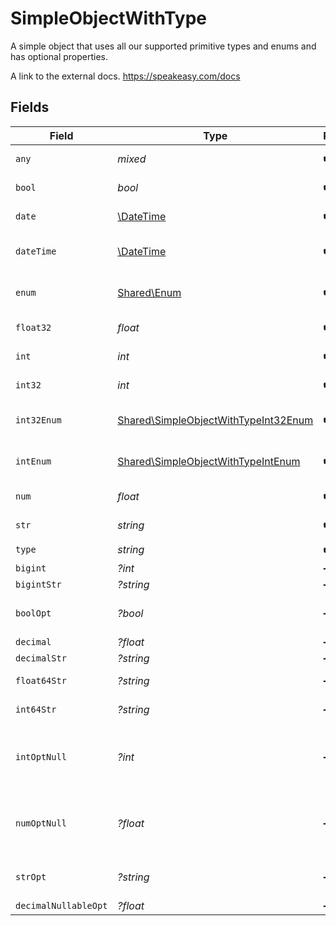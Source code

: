 # SimpleObjectWithType

A simple object that uses all our supported primitive types and enums and has optional properties.

A link to the external docs.
<https://speakeasy.com/docs>


## Fields

| Field                                                                                        | Type                                                                                         | Required                                                                                     | Description                                                                                  | Example                                                                                      |
| -------------------------------------------------------------------------------------------- | -------------------------------------------------------------------------------------------- | -------------------------------------------------------------------------------------------- | -------------------------------------------------------------------------------------------- | -------------------------------------------------------------------------------------------- |
| `any`                                                                                        | *mixed*                                                                                      | :heavy_check_mark:                                                                           | An any property.                                                                             | any                                                                                          |
| `bool`                                                                                       | *bool*                                                                                       | :heavy_check_mark:                                                                           | A boolean property.                                                                          | true                                                                                         |
| `date`                                                                                       | [\DateTime](https://www.php.net/manual/en/class.datetime.php)                                | :heavy_check_mark:                                                                           | A date property.                                                                             | 2020-01-01                                                                                   |
| `dateTime`                                                                                   | [\DateTime](https://www.php.net/manual/en/class.datetime.php)                                | :heavy_check_mark:                                                                           | A date-time property.                                                                        | 2020-01-01T00:00:00.001Z                                                                     |
| `enum`                                                                                       | [Shared\Enum](../../Models/Shared/Enum.md)                                                   | :heavy_check_mark:                                                                           | A string based enum                                                                          | one                                                                                          |
| `float32`                                                                                    | *float*                                                                                      | :heavy_check_mark:                                                                           | A float32 property.                                                                          | 1.1                                                                                          |
| `int`                                                                                        | *int*                                                                                        | :heavy_check_mark:                                                                           | An integer property.                                                                         | 1                                                                                            |
| `int32`                                                                                      | *int*                                                                                        | :heavy_check_mark:                                                                           | An int32 property.                                                                           | 1                                                                                            |
| `int32Enum`                                                                                  | [Shared\SimpleObjectWithTypeInt32Enum](../../Models/Shared/SimpleObjectWithTypeInt32Enum.md) | :heavy_check_mark:                                                                           | An int32 enum property.                                                                      | 55                                                                                           |
| `intEnum`                                                                                    | [Shared\SimpleObjectWithTypeIntEnum](../../Models/Shared/SimpleObjectWithTypeIntEnum.md)     | :heavy_check_mark:                                                                           | An integer enum property.                                                                    | 2                                                                                            |
| `num`                                                                                        | *float*                                                                                      | :heavy_check_mark:                                                                           | A number property.                                                                           | 1.1                                                                                          |
| `str`                                                                                        | *string*                                                                                     | :heavy_check_mark:                                                                           | A string property.                                                                           | test                                                                                         |
| `type`                                                                                       | *string*                                                                                     | :heavy_check_mark:                                                                           | N/A                                                                                          |                                                                                              |
| `bigint`                                                                                     | *?int*                                                                                       | :heavy_minus_sign:                                                                           | N/A                                                                                          | 8821239038968084                                                                             |
| `bigintStr`                                                                                  | *?string*                                                                                    | :heavy_minus_sign:                                                                           | N/A                                                                                          | 9223372036854775808                                                                          |
| `boolOpt`                                                                                    | *?bool*                                                                                      | :heavy_minus_sign:                                                                           | An optional boolean property.                                                                | true                                                                                         |
| `decimal`                                                                                    | *?float*                                                                                     | :heavy_minus_sign:                                                                           | N/A                                                                                          | 3.141592653589793                                                                            |
| `decimalStr`                                                                                 | *?string*                                                                                    | :heavy_minus_sign:                                                                           | N/A                                                                                          | 3.14159265358979344719667586                                                                 |
| `float64Str`                                                                                 | *?string*                                                                                    | :heavy_minus_sign:                                                                           | A float64 string                                                                             | 1.1                                                                                          |
| `int64Str`                                                                                   | *?string*                                                                                    | :heavy_minus_sign:                                                                           | An int64 string                                                                              | 100                                                                                          |
| `intOptNull`                                                                                 | *?int*                                                                                       | :heavy_minus_sign:                                                                           | An optional integer property will be null for tests.                                         |                                                                                              |
| `numOptNull`                                                                                 | *?float*                                                                                     | :heavy_minus_sign:                                                                           | An optional number property will be null for tests.                                          |                                                                                              |
| `strOpt`                                                                                     | *?string*                                                                                    | :heavy_minus_sign:                                                                           | An optional string property.                                                                 | testOptional                                                                                 |
| `decimalNullableOpt`                                                                         | *?float*                                                                                     | :heavy_minus_sign:                                                                           | N/A                                                                                          |                                                                                              |